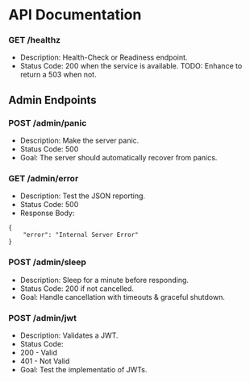 # API Documentation

### GET /healthz

* Description: Health-Check or Readiness endpoint.
* Status Code: 200  when the service is available. TODO: Enhance to return a 503 when not.

## Admin Endpoints

### POST /admin/panic

* Description: Make the server panic.
* Status Code: 500
* Goal: The server should automatically recover from panics.

### GET /admin/error

* Description: Test the JSON reporting.
* Status Code: 500
* Response Body:
```
{
    "error": "Internal Server Error"
}
```

### POST /admin/sleep

* Description: Sleep for a minute before responding.
* Status Code: 200 if not cancelled.
* Goal: Handle cancellation with timeouts & graceful shutdown.

### POST /admin/jwt

* Description: Validates a JWT.
* Status Code:
* 200 - Valid
* 401 - Not Valid
* Goal: Test the implementatio of JWTs.

